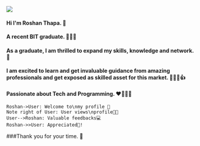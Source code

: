 ![](https://photos.app.goo.gl/Y2m8Yhj6Pyq9fXZ97)
#### Hi I'm Roshan Thapa. 👋
#### A recent BIT graduate. 👨🏻‍💻
#### As a graduate, I am thrilled to expand my skills, knowledge and network. 🔗
#### I am excited to learn and get invaluable guidance from amazing professionals and get exposed as skilled asset for this market. 👨🏻‍💻👍
#### Passionate about Tech and Programming. ❤️👨🏻‍💻 

                    
```seq
Roshan->User: Welcome to\nmy profile 👋 
Note right of User: User views\nprofile👩‍💻 
User-->Roshan: Valuable feedbacks💻 
Roshan->>User: Appreciated🤝!
```
###Thank you for your time. 🙏
